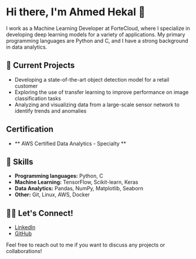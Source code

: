 # Hi there, I'm **Ahmed Hekal** 👋

I work as a Machine Learning Developer at ForteCloud, where I specialize in developing deep learning models for a variety of applications. My primary programming languages are Python and C, and I have a strong background in data analytics.

## 🔭 Current Projects

- Developing a state-of-the-art object detection model for a retail customer
- Exploring the use of transfer learning to improve performance on image classification tasks
- Analyzing and visualizing data from a large-scale sensor network to identify trends and anomalies

## Certification 
- ** AWS Certified Data Analytics - Specialty **

## 🌱 Skills

- **Programming languages:** Python, C
- **Machine Learning:** TensorFlow, Scikit-learn, Keras
- **Data Analytics:** Pandas, NumPy, Matplotlib, Seaborn
- **Other:** Git, Linux, AWS, Docker

## 👯‍♀️ Let's Connect!

- [LinkedIn](https://www.linkedin.com/in/ahmed-adel-hekal/)
- [GitHub](https://github.com/Ahmed-Adel-Hekal/Ahmed-Adel-Hekal/)

Feel free to reach out to me if you want to discuss any projects or collaborations!
